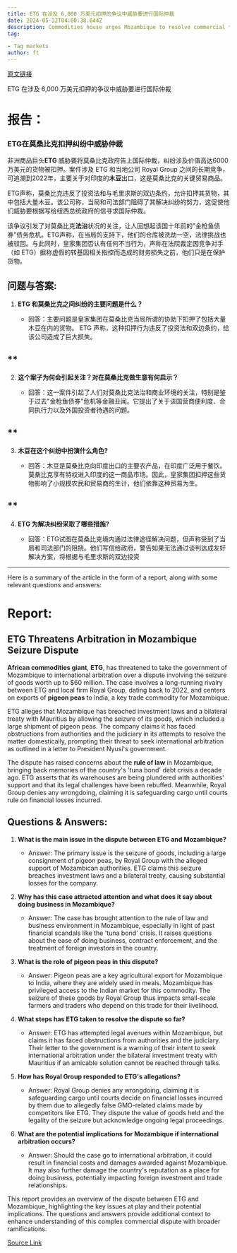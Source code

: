 ```yaml
---
title: ETG 在涉及 6,000 万美元扣押的争议中威胁要进行国际仲裁
date: 2024-05-22T04:00:38.644Z
description: Commodities house urges Mozambique to resolve commercial fight after rival seizes food export
tag: 

- Tag markets
author: ft
---
```


[原文链接](https://ft.com/content/a0e2d13e-b6eb-4a26-8817-449514559fbe)

ETG 在涉及 6,000 万美元扣押的争议中威胁要进行国际仲裁

# **报告：** ## 

### **ETG在莫桑比克扣押纠纷中威胁仲裁** 

非洲商品巨头**ETG** 威胁要将莫桑比克政府告上国际仲裁，纠纷涉及价值高达6000万美元的货物被扣押。案件涉及 ETG 和当地公司 Royal Group 之间的长期竞争，可追溯到2022年，主要关于对印度的**木豆**出口，这是莫桑比克的关键贸易商品。

ETG声称，莫桑比克违反了投资法和与毛里求斯的双边条约，允许扣押其货物，其中包括大量木豆。该公司称，当局和司法部门阻碍了其解决纠纷的努力，这促使他们威胁要根据写给纽西总统政府的信寻求国际仲裁。

该争议引发了对莫桑比克**法治**状况的关注，让人回想起该国十年前的"金枪鱼债券"债务危机。ETG声称，在当局的支持下，他们的仓库被洗劫一空，法律挑战也被驳回。与此同时，皇家集团否认有任何不当行为，声称在法院裁定因竞争对手（如 ETG）据称虚假的转基因相关指控而造成的财务损失之前，他们只是在保护货物。

## **问题与答案:** 

1. **ETG 和莫桑比克之间纠纷的主要问题是什么？** 

    - 回答：主要问题是皇家集团在莫桑比克当局所谓的协助下扣押了包括大量木豆在内的货物。 ETG 声称，这种扣押行为违反了投资法和双边条约，给该公司造成了巨大损失。

## **

2. **这个案子为何会引起关注？对在莫桑比克做生意有何启示？** 

    - 回答：这一案件引起了人们对莫桑比克法治和商业环境的关注，特别是鉴于过去"金枪鱼债券"危机等金融丑闻。它提出了关于该国营商便利度、合同执行力以及外国投资者待遇的问题。

## **

3. **木豆在这个纠纷中扮演什么角色?**

    - 回答：木豆是莫桑比克向印度出口的主要农产品，在印度广泛用于餐饮。莫桑比克享有特权进入印度的这一商品市场。因此，皇家集团扣押这些货物影响了小规模农民和贸易商的生计，他们依靠这种贸易为生。

## **

4. **ETG 为解决纠纷采取了哪些措施?**

    - 回答：ETG试图在莫桑比克境内通过法律途径解决问题，但声称受到了当局和司法部门的阻挠。他们写信给政府，警告如果无法通过谈判达成友好解决方案，将根据与毛里求斯的双边投资

---

Here is a summary of the article in the form of a report, along with some relevant questions and answers: 

# **Report:** 
## **ETG Threatens Arbitration in Mozambique Seizure Dispute** 

**African commodities giant**, **ETG**, has threatened to take the government of Mozambique to international arbitration over a dispute involving the seizure of goods worth up to $60 million. The case involves a long-running rivalry between ETG and local firm Royal Group, dating back to 2022, and centers on exports of **pigeon peas** to India, a key trade commodity for Mozambique. 

ETG alleges that Mozambique has breached investment laws and a bilateral treaty with Mauritius by allowing the seizure of its goods, which included a large shipment of pigeon peas. The company claims it has faced obstructions from authorities and the judiciary in its attempts to resolve the matter domestically, prompting their threat to seek international arbitration as outlined in a letter to President Nyusi's government. 

The dispute has raised concerns about the **rule of law** in Mozambique, bringing back memories of the country's 'tuna bond' debt crisis a decade ago. ETG asserts that its warehouses are being plundered with authorities' support and that its legal challenges have been rebuffed. Meanwhile, Royal Group denies any wrongdoing, claiming it is safeguarding cargo until courts rule on financial losses incurred. 

## **Questions & Answers:** 

1. **What is the main issue in the dispute between ETG and Mozambique?** 
   - Answer: The primary issue is the seizure of goods, including a large consignment of pigeon peas, by Royal Group with the alleged support of Mozambican authorities. ETG claims this seizure breaches investment laws and a bilateral treaty, causing substantial losses for the company. 

2. **Why has this case attracted attention and what does it say about doing business in Mozambique?** 
   - Answer: The case has brought attention to the rule of law and business environment in Mozambique, especially in light of past financial scandals like the 'tuna bond' crisis. It raises questions about the ease of doing business, contract enforcement, and the treatment of foreign investors in the country. 

3. **What is the role of pigeon peas in this dispute?** 
   - Answer: Pigeon peas are a key agricultural export for Mozambique to India, where they are widely used in meals. Mozambique has privileged access to the Indian market for this commodity. The seizure of these goods by Royal Group thus impacts small-scale farmers and traders who depend on this trade for their livelihood. 

4. **What steps has ETG taken to resolve the dispute so far?** 
   - Answer: ETG has attempted legal avenues within Mozambique, but claims it has faced obstructions from authorities and the judiciary. Their letter to the government is a warning of their intent to seek international arbitration under the bilateral investment treaty with Mauritius if an amicable solution cannot be reached through talks. 

5. **How has Royal Group responded to ETG's allegations?** 
   - Answer: Royal Group denies any wrongdoing, claiming it is safeguarding cargo until courts decide on financial losses incurred by them due to allegedly false GMO-related claims made by competitors like ETG. They dispute the value of goods held and the legality of the seizure but acknowledge ongoing legal proceedings. 

6. **What are the potential implications for Mozambique if international arbitration occurs?** 
   - Answer: Should the case go to international arbitration, it could result in financial costs and damages awarded against Mozambique. It may also further damage the country's reputation as a place for doing business, potentially impacting foreign investment and trade relationships. 

This report provides an overview of the dispute between ETG and Mozambique, highlighting the key issues at play and their potential implications. The questions and answers provide additional context to enhance understanding of this complex commercial dispute with broader ramifications.

[Source Link](https://ft.com/content/a0e2d13e-b6eb-4a26-8817-449514559fbe)

